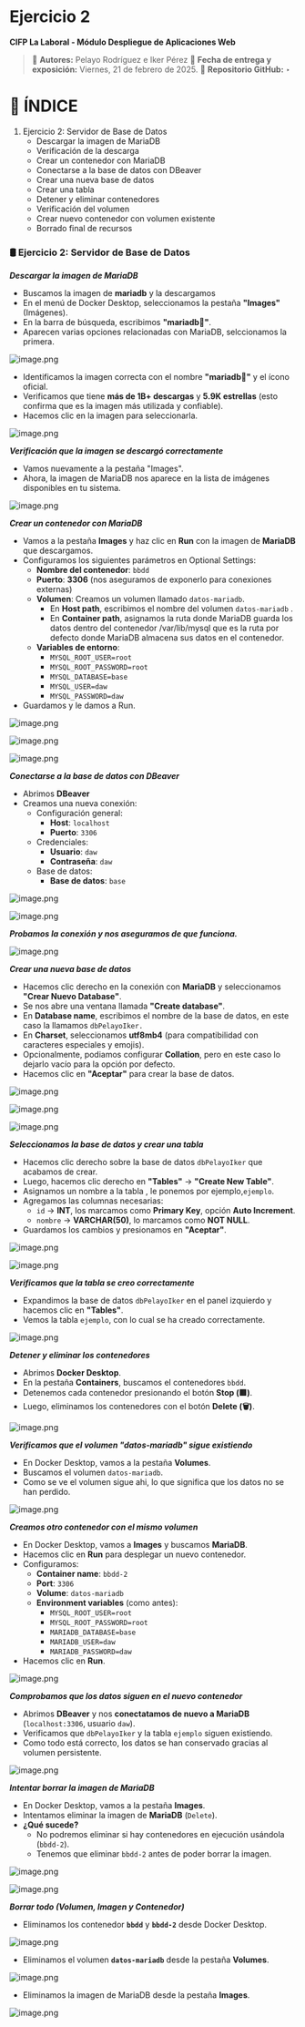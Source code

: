 # Ejercicio 2

**CIFP La Laboral - Módulo Despliegue de Aplicaciones Web**

> 👥 **Autores:** Pelayo Rodríguez e Iker Pérez                                                                                                                                 📌 **Fecha de entrega y exposición:** Viernes, 21 de febrero de 2025.                                                                                                                                     📂 **Repositorio GitHub:** ‣
> 

# 📑 ÍNDICE

1. Ejercicio 2: Servidor de Base de Datos
    - Descargar la imagen de MariaDB
    - Verificación de la descarga
    - Crear un contenedor con MariaDB
    - Conectarse a la base de datos con DBeaver
    - Crear una nueva base de datos
    - Crear una tabla
    - Detener y eliminar contenedores
    - Verificación del volumen
    - Crear nuevo contenedor con volumen existente
    - Borrado final de recursos

### 🛢️ Ejercicio 2: Servidor de Base de Datos

***Descargar la imagen de MariaDB***

- Buscamos la imagen de **mariadb** y la descargamos
- En el menú de Docker Desktop, seleccionamos la pestaña **"Images"** (Imágenes).
- En la barra de búsqueda, escribimos **"mariadb🦭"**.
- Aparecen varias opciones relacionadas con MariaDB, selccionamos la primera.

![image.png](image.png)

- Identificamos la imagen correcta con el nombre **"mariadb🦭"** y el ícono oficial.
- Verificamos que tiene **más de 1B+ descargas** y **5.9K estrellas** (esto confirma que es la imagen más utilizada y confiable).
- Hacemos clic en la imagen para seleccionarla.

![image.png](image%201.png)

***Verificación que la imagen se descargó correctamente***

- Vamos nuevamente a la pestaña "Images".
- Ahora, la imagen de MariaDB nos aparece en la lista de imágenes disponibles en tu sistema.

![image.png](image%202.png)

***Crear un contenedor con MariaDB***

- Vamos a la pestaña **Images** y haz clic en **Run** con la imagen de **MariaDB** que descargamos.
- Configuramos los siguientes parámetros en Optional Settings:
    - **Nombre del contenedor**: `bbdd`
    - **Puerto**: **3306** (nos aseguramos de exponerlo para conexiones externas)
    - **Volumen**: Creamos un volumen llamado `datos-mariadb`.
        - En **Host path**, escribimos el nombre del volumen `datos-mariadb` .
        - En **Container path**, asignamos la ruta donde MariaDB guarda los datos dentro del contenedor  /var/lib/mysql  que es la ruta por defecto donde MariaDB almacena sus datos en el contenedor.
    - **Variables de entorno**:
        - `MYSQL_ROOT_USER=root`
        - `MYSQL_ROOT_PASSWORD=root`
        - `MYSQL_DATABASE=base`
        - `MYSQL_USER=daw`
        - `MYSQL_PASSWORD=daw`
- Guardamos y le damos a Run.

![image.png](image%203.png)

![image.png](image%204.png)

![image.png](image%205.png)

***Conectarse a la base de datos con DBeaver***

- Abrimos **DBeaver**
- Creamos una nueva conexión:
    - Configuración general:
        - **Host**: `localhost`
        - **Puerto**: `3306`
    - Credenciales:
        - **Usuario**: `daw`
        - **Contraseña**: `daw`
    - Base de datos:
        - **Base de datos**: `base`

![image.png](image%206.png)

![image.png](image%207.png)

***Probamos la conexión y nos aseguramos de que funciona.***

![image.png](image%208.png)

 ***Crear una nueva base de datos***

- Hacemos clic derecho en la conexión con **MariaDB** y seleccionamos **"Crear Nuevo Database"**.
- Se nos abre una ventana llamada **"Create database"**.
- En **Database name**, escribimos el nombre de la base de datos, en este caso la llamamos `dbPelayoIker.`
- En **Charset**, seleccionamos **utf8mb4** (para compatibilidad con caracteres especiales y emojis).
- Opcionalmente, podiamos configurar **Collation**, pero en este caso lo dejarlo vacío para la opción por defecto.
- Hacemos clic en **"Aceptar"** para crear la base de datos.

![image.png](image%209.png)

![image.png](image%2010.png)

![image.png](image%2011.png)

***Seleccionamos la base de datos y crear una tabla***

- Hacemos clic derecho sobre la base de datos `dbPelayoIker` que acabamos de crear.
- Luego, hacemos clic derecho en **"Tables"** → **"Create New Table"**.
- Asignamos un nombre a la tabla , le ponemos por ejemplo,`ejemplo`.
- Agregamos las columnas necesarias:
    - `id` → **INT**, los marcamos como **Primary Key**, opción **Auto Increment**.
    - `nombre` → **VARCHAR(50)**, lo marcamos como **NOT NULL**.
- Guardamos los cambios y presionamos en **"Aceptar"**.

![image.png](image%2012.png)

![image.png](image%2013.png)

***Verificamos que la tabla se creo correctamente***

- Expandimos la base de datos `dbPelayoIker` en el panel izquierdo y hacemos clic en **"Tables"**.
- Vemos la tabla `ejemplo`, con lo cual se ha creado correctamente.

![image.png](image%2014.png)

***Detener y eliminar los contenedores***

- Abrimos **Docker Desktop**.
- En la pestaña **Containers**, buscamos el contenedores `bbdd`.
- Detenemos cada contenedor presionando el botón **Stop (🟥)**.
- Luego, eliminamos los contenedores con el botón **Delete (🗑️)**.

![image.png](image%2015.png)

***Verificamos que el volumen "datos-mariadb" sigue existiendo***

- En Docker Desktop, vamos a la pestaña **Volumes**.
- Buscamos el volumen `datos-mariadb`.
- Como se ve el volumen sigue ahi, lo que significa que los datos no se han perdido.

![image.png](image%2016.png)

***Creamos otro contenedor con el mismo volumen***

- En Docker Desktop, vamos a **Images** y buscamos **MariaDB**.
- Hacemos clic en **Run** para desplegar un nuevo contenedor.
- Configuramos:
    - **Container name**: `bbdd-2`
    - **Port**: `3306`
    - **Volume**: `datos-mariadb`
    - **Environment variables** (como antes):
        - `MYSQL_ROOT_USER=root`
        - `MYSQL_ROOT_PASSWORD=root`
        - `MARIADB_DATABASE=base`
        - `MARIADB_USER=daw`
        - `MARIADB_PASSWORD=daw`
- Hacemos clic en **Run**.

![image.png](image%2017.png)

***Comprobamos que los datos siguen en el nuevo contenedor***

- Abrimos **DBeaver** y nos **conectatamos de nuevo a MariaDB** (`localhost:3306`, usuario `daw`).
- Verificamos que `dbPelayoIker` y la tabla `ejemplo` siguen existiendo.
- Como todo está correcto, los datos se han conservado gracias al volumen persistente.

![image.png](image%2018.png)

***Intentar borrar la imagen de MariaDB***

- En Docker Desktop, vamos a la pestaña **Images**.
- Intentamos eliminar la imagen de **MariaDB** (`Delete`).
- **¿Qué sucede?**
    - No podremos eliminar si hay contenedores en ejecución usándola (`bbdd-2`).
    - Tenemos que eliminar `bbdd-2` antes de poder borrar la imagen.

![image.png](image%2019.png)

![image.png](image%2020.png)

***Borrar todo (Volumen, Imagen y Contenedor)***

- Eliminamos los contenedor **`bbdd`** y **`bbdd-2`** desde Docker Desktop.

![image.png](image%2021.png)

- Eliminamos el volumen **`datos-mariadb`** desde la pestaña **Volumes**.

![image.png](image%2022.png)

- Eliminamos la imagen de MariaDB desde la pestaña **Images**.

![image.png](image%2023.png)
